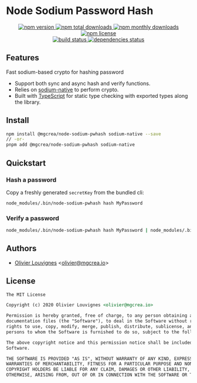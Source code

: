 # Node Sodium Password Hash

<!-- markdownlint-disable MD033 -->
<p align="center">
  <a href="https://www.npmjs.com/package/@mgcrea/node-sodium-pwhash">
    <img src="https://img.shields.io/npm/v/@mgcrea/node-sodium-pwhash.svg?style=for-the-badge" alt="npm version" />
  </a>
  <a href="https://www.npmjs.com/package/@mgcrea/node-sodium-pwhash">
    <img src="https://img.shields.io/npm/dt/@mgcrea/node-sodium-pwhash.svg?style=for-the-badge" alt="npm total downloads" />
  </a>
  <a href="https://www.npmjs.com/package/@mgcrea/node-sodium-pwhash">
    <img src="https://img.shields.io/npm/dm/@mgcrea/node-sodium-pwhash.svg?style=for-the-badge" alt="npm monthly downloads" />
  </a>
  <a href="https://www.npmjs.com/package/@mgcrea/node-sodium-pwhash">
    <img src="https://img.shields.io/npm/l/@mgcrea/node-sodium-pwhash.svg?style=for-the-badge" alt="npm license" />
  </a>
  <br />
  <a href="https://github.com/mgcrea/node-sodium-pwhash/actions/workflows/main.yml">
    <img src="https://img.shields.io/github/actions/workflow/status/mgcrea/node-sodium-pwhash/main.yml?style=for-the-badge&branch=master" alt="build status" />
  </a>
  <a href="https://depfu.com/github/mgcrea/node-sodium-pwhash">
    <img src="https://img.shields.io/depfu/dependencies/github/mgcrea/node-sodium-pwhash?style=for-the-badge" alt="dependencies status" />
  </a>
</p>
<!-- markdownlint-enable MD037 -->

## Features

Fast sodium-based crypto for hashing password

- Support both sync and async hash and verify functions.
- Relies on [sodium-native](https://github.com/sodium-friends/sodium-native) to perform crypto.
- Built with [TypeScript](https://www.typescriptlang.org/) for static type checking with exported types along the
  library.

## Install

```bash
npm install @mgcrea/node-sodium-pwhash sodium-native --save
// -or-
pnpm add @mgcrea/node-sodium-pwhash sodium-native
```

## Quickstart

### Hash a password

Copy a freshly generated `secretKey` from the bundled cli:

```sh
node_modules/.bin/node-sodium-pwhash hash MyPassword
```

### Verify a password

```sh
node_modules/.bin/node-sodium-pwhash hash MyPassword | node_modules/.bin/node-sodium-pwhash verify MyPassword
```

## Authors

- [Olivier Louvignes](https://github.com/mgcrea) <<olivier@mgcrea.io>>

## License

```md
The MIT License

Copyright (c) 2020 Olivier Louvignes <olivier@mgcrea.io>

Permission is hereby granted, free of charge, to any person obtaining a copy of this software and associated
documentation files (the "Software"), to deal in the Software without restriction, including without limitation the
rights to use, copy, modify, merge, publish, distribute, sublicense, and/or sell copies of the Software, and to permit
persons to whom the Software is furnished to do so, subject to the following conditions:

The above copyright notice and this permission notice shall be included in all copies or substantial portions of the
Software.

THE SOFTWARE IS PROVIDED "AS IS", WITHOUT WARRANTY OF ANY KIND, EXPRESS OR IMPLIED, INCLUDING BUT NOT LIMITED TO THE
WARRANTIES OF MERCHANTABILITY, FITNESS FOR A PARTICULAR PURPOSE AND NONINFRINGEMENT. IN NO EVENT SHALL THE AUTHORS OR
COPYRIGHT HOLDERS BE LIABLE FOR ANY CLAIM, DAMAGES OR OTHER LIABILITY, WHETHER IN AN ACTION OF CONTRACT, TORT OR
OTHERWISE, ARISING FROM, OUT OF OR IN CONNECTION WITH THE SOFTWARE OR THE USE OR OTHER DEALINGS IN THE SOFTWARE.
```
